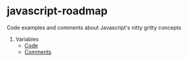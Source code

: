 # javascript-roadmap
Code examples and comments about Javascript's nitty gritty concepts

1. Variables
    - [Code](./variables/variables.js)
    - [Comments](./variables/variables.md)

